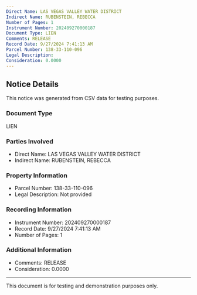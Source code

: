 ```yaml
---
Direct Name: LAS VEGAS VALLEY WATER DISTRICT
Indirect Name: RUBENSTEIN, REBECCA
Number of Pages: 1
Instrument Number: 202409270000187
Document Type: LIEN
Comments: RELEASE
Record Date: 9/27/2024 7:41:13 AM
Parcel Number: 138-33-110-096
Legal Description: 
Consideration: 0.0000
---
```


## Notice Details

This notice was generated from CSV data for testing purposes.

### Document Type
LIEN

### Parties Involved
- Direct Name: LAS VEGAS VALLEY WATER DISTRICT
- Indirect Name: RUBENSTEIN, REBECCA

### Property Information
- Parcel Number: 138-33-110-096
- Legal Description: Not provided

### Recording Information
- Instrument Number: 202409270000187
- Record Date: 9/27/2024 7:41:13 AM
- Number of Pages: 1

### Additional Information
- Comments: RELEASE
- Consideration: 0.0000

---

This document is for testing and demonstration purposes only.
